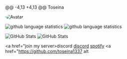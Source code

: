 @@ -4,13 +4,13 @@ Toseina 

<img src="https://cdn.discordapp.com/attachments/709893843872645143/790957982509694986/image0-20.gif" alt="Avatar" style="border-radius: 75%;">

![github language statistics](https://github-readme-stats.vercel.app/api/top-langs/?username=23th&show_icons=true&layout=compact&theme=tokyonight)
![github language statistics](https://github-readme-stats.vercel.app/api/top-langs/?username=overbitching&show_icons=true&layout=compact&theme=tokyonight)

![GitHub Stats](https://github-readme-stats.vercel.app/api?username=23th&show_icons=true&theme=dark)
![GitHub Stats](https://github-readme-stats.vercel.app/api?username=overbitching&show_icons=true&theme=dark)


<a href=""></a>
<a href="join my server>discord</a>
<a href="demonpy">discord</a>
<a href="lol">spotify</a>
<a href="location....(ur moms_k"></a>
<a href="https://github.com/toseina1337 alt</a>
